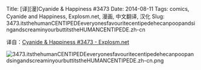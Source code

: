 Title: [译][漫]Cyanide & Happiness #3473
Date: 2014-08-11
Tags: comics, Cyanide and Happiness, Explosm.net, 漫画, 中文翻译, 汉化
Slug: 3473.itsthehumanCENTIPEDEeveryonesfavouritecentipedehecanpoopandsingandscreaminyourbuttitstheHUMANCENTIPEDE.zh-cn

译自：[Cyanide & Happiness #3473 - Explosm.net](http://explosm.net/comics/3473/)


![3473.itsthehumanCENTIPEDEeveryonesfavouritecentipedehecanpoopandsingandscreaminyourbuttitstheHUMANCENTIPEDE.zh-cn.png](/static/images/comics/3473.itsthehumanCENTIPEDEeveryonesfavouritecentipedehecanpoopandsingandscreaminyourbuttitstheHUMANCENTIPEDE.zh-cn.png)




